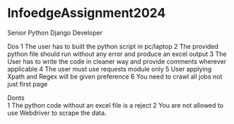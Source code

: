 # InfoedgeAssignment2024
Senior Python Django Developer 


Dos	
1	The user has to built the python script in pc/laptop
2	The provided python file should run without any error and produce an excel output
3	The User has to write the code in cleaner way and provide comments wherever applicable
4	The user must use requests module only
5	User applying Xpath and Regex will be given preference
6	 You need to crawl all jobs not just first page
	
Donts	
1	The python code without an excel file is a reject
2	You are not allowed to use Webdriver to scrape the data.
